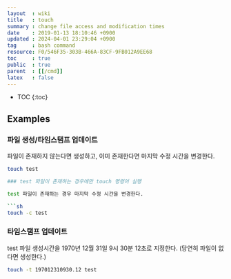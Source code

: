```yaml
---
layout  : wiki
title   : touch
summary : change file access and modification times
date    : 2019-01-13 18:10:46 +0900
updated : 2024-04-01 23:29:04 +0900
tag     : bash command
resource: F0/546F35-303B-466A-83CF-9FB012A9EE68
toc     : true
public  : true
parent  : [[/cmd]]
latex   : false
---
```

* TOC
{:toc}

## Examples

### 파일 생성/타임스탬프 업데이트

파일이 존재하지 않는다면 생성하고, 이미 존재한다면 마지막 수정 시간을 변경한다.

```sh
touch test

### test 파일이 존재하는 경우에만 touch 명령어 실행

test 파일이 존재하는 경우 마지막 수정 시간을 변경한다.

```sh
touch -c test
```

### 타임스탬프 업데이트

test 파일 생성시간을 1970년 12월 31일 9시 30분 12초로 지정한다.
(당연히 파일이 없다면 생성한다.)

```sh
touch -t 197012310930.12 test
```


